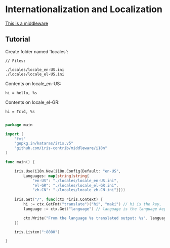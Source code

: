 # Internationalization and Localization

[This is a middleware](https://github.com/iris-contrib/middleware/tree/5.0.0/i18n)

## Tutorial

Create folder named 'locales':
```
// Files: 

./locales/locale_en-US.ini 
./locales/locale_el-US.ini 
```
Contents on locale_en-US:
``` 
hi = hello, %s
``` 
Contents on locale_el-GR:
``` 
hi = Γειά, %s
``` 

```go

package main

import (
	"fmt"
	"gopkg.in/kataras/iris.v5"
	"github.com/iris-contrib/middleware/i18n"
)

func main() {

	iris.Use(i18n.New(i18n.Config{Default: "en-US",
		Languages: map[string]string{
			"en-US": "./locales/locale_en-US.ini",
			"el-GR": "./locales/locale_el-GR.ini",
			"zh-CN": "./locales/locale_zh-CN.ini"}}))	
	
	iris.Get("/", func(ctx *iris.Context) {
		hi := ctx.GetFmt("translate")("hi", "maki") // hi is the key, 'maki' is the %s, the second parameter is optional
		language := ctx.Get("language") // language is the language key, example 'en-US'

		ctx.Write("From the language %s translated output: %s", language, hi)
	})

	iris.Listen(":8080")

}

```
